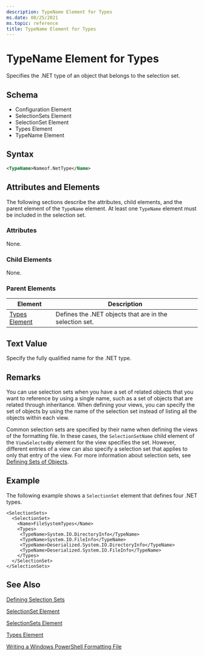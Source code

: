 ```yaml
---
description: TypeName Element for Types
ms.date: 08/25/2021
ms.topic: reference
title: TypeName Element for Types
---
```

# TypeName Element for Types

Specifies the .NET type of an object that belongs to the selection set.

## Schema

- Configuration Element
- SelectionSets Element
- SelectionSet Element
- Types Element
- TypeName Element

## Syntax

```xml
<TypeName>Nameof.NetType</Name>
```

## Attributes and Elements

The following sections describe the attributes, child elements, and the parent element of the
`TypeName` element. At least one `TypeName` element must be included in the selection set.

### Attributes

None.

### Child Elements

None.

### Parent Elements

|Element|Description|
|-------------|-----------------|
|[Types Element](./types-element-for-selectionset-format.md)|Defines the .NET objects that are in the selection set.|

## Text Value

Specify the fully qualified name for the .NET type.

## Remarks

You can use selection sets when you have a set of related objects that you want to reference by
using a single name, such as a set of objects that are related through inheritance. When defining
your views, you can specify the set of objects by using the name of the selection set instead of
listing all the objects within each view.

Common selection sets are specified by their name when defining the views of the formatting file. In
these cases, the `SelectionSetName` child element of the `ViewSelectedBy` element for the view
specifies the set. However, different entries of a view can also specify a selection set that
applies to only that entry of the view. For more information about selection sets, see [Defining Sets of Objects](./defining-selection-sets.md).

## Example

The following example shows a `SelectionSet` element that defines four .NET types.

```
<SelectionSets>
  <SelectionSet>
    <Name>FileSystemTypes</Name>
    <Types>
     <TypeName>System.IO.DirectoryInfo</TypeName>
     <TypeName>System.IO.FileInfo</TypeName>
     <TypeName>Deserialized.System.IO.DirectoryInfo</TypeName>
     <TypeName>Deserialized.System.IO.FileInfo</TypeName>
    </Types>
  </SelectionSet>
</SelectionSets>
```

## See Also

[Defining Selection Sets](./defining-selection-sets.md)

[SelectionSet Element](./selectionset-element-format.md)

[SelectionSets Element](./selectionsets-element-format.md)

[Types Element](./types-element-for-selectionset-format.md)

[Writing a Windows PowerShell Formatting File](./writing-a-powershell-formatting-file.md)
